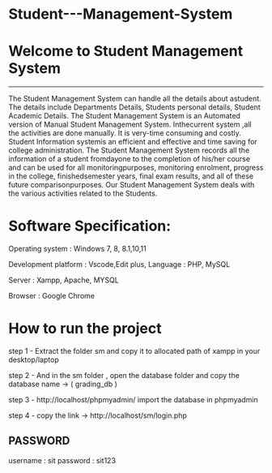 # Student---Management-System

#	Welcome to Student Management System

-----------------------------------------------------------------------------------

The Student Management System can handle all the details about astudent. The details include Departments Details, Students personal
details, Student Academic Details. The Student Management System is an Automated version of Manual Student Management System. Inthecurrent system ,all the activities are done manually. It is very-time consuming and costly. Student Information systemis an efficient and effective and time saving for college administration. The Student Management System records all the information of a student fromdayone to the completion of his/her course and can be used for all monitoringpurposes, monitoring enrolment, progress in the college, finishedsemester years, final exam results, and all of these future comparisonpurposes. Our Student Management System deals with the various activities related to the Students.


# Software Specification:

Operating system : Windows 7, 8, 8.1,10,11

Development platform : Vscode,Edit plus, Language : PHP, MySQL

Server : Xampp, Apache, MYSQL

Browser : Google Chrome

 # How to run the project

step 1 - Extract the folder sm and copy it to allocated path of xampp in your desktop/laptop 

step 2 - And in the sm folder , open the database folder and copy the database name -> ( grading_db )

step 3 - http://localhost/phpmyadmin/ import the database in phpmyadmin

step 4 - copy the link -> http://localhost/sm/login.php

PASSWORD 
--------------
username : sit
password : sit123



			


